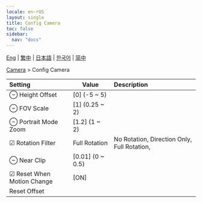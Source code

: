 ```yaml
---
locale: en-rUS
layout: single
title: Config Camera
toc: false
sidebar:
  nav: "docs"
---
```

[Eng](/dancexr/menu/2025.4/scene/config_camera) | [繁中](/tw/dancexr/menu/2025.4/scene/config_camera) | [日本語](/jp/dancexr/menu/2025.4/scene/config_camera) | [한국어](/kr/dancexr/menu/2025.4/scene/config_camera) | [简中](/zh/dancexr/menu/2025.4/scene/config_camera)

[Camera](../menu#Camera) > Config Camera



| Setting | Value | Description |
| :--- | --- | :--- |
|  ⊖ Height Offset| [0] (-5 ~ 5) | 
|  ⊖ FOV Scale| [1] (0.25 ~ 2) | 
|  ⊖ Portrait Mode Zoom| [1.2] (1 ~ 2) | 
| ☑ Rotation Filter| Full Rotation | No Rotation, Direction Only, Full Rotation, 
|  ⊖ Near Clip| [0.01] (0 ~ 0.5) | 
|  ☑ Reset When Motion Change| [ON] | 
|  Reset Offset|| 

